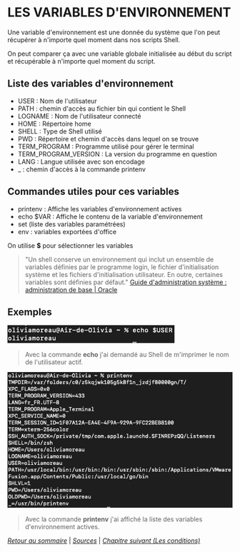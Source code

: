 # LES VARIABLES D'ENVIRONNEMENT

Une variable d'environnement est une donnée du système que l'on peut récupérer à n'importe quel moment dans nos scripts Shell. 

On peut comparer ça avec une variable globale initialisée au début du script et récupérable à n'importe quel moment du script.

## Liste des variables d'environnement

* USER : Nom de l'utilisateur
* PATH : chemin d'accès au fichier bin qui contient le Shell
* LOGNAME : Nom de l'utilisateur connecté
* HOME : Répertoire home
* SHELL : Type de Shell utilisé
* PWD : Répertoire et chemin d'accès dans lequel on se trouve
* TERM_PROGRAM : Programme utilisé pour gérer le terminal
* TERM_PROGRAM_VERSION : La version du programme en question
* LANG : Langue utilisée avec son encodage
* _ : chemin d'accès à la commande printenv



## Commandes utiles pour ces variables

* printenv : Affiche les variables d'environnement actives
* echo $VAR : Affiche le contenu de la variable d'environnement 
* set (liste des variables paramétrées)
* env : variables exportées d'office 

On utilise **$** pour sélectionner les variables

>"Un shell conserve un environnement qui inclut un ensemble de variables définies par le programme login, le fichier d'initialisation système et les fichiers d'initialisation utilisateur. En outre, certaines variables sont définies par défaut." [Guide d'administration système : administration de base | Oracle](https://docs.oracle.com/cd/E24843_01/html/E23288/userconcept-23295.html)

## Exemples

![var](./img/var.png)

> Avec la commande **echo** j'ai demandé au Shell de m'imprimer le nom de l'utilisateur actif. 

![printenv](./img/printenv.png)

> Avec la commande **printenv** j'ai affiché la liste des variables d'environnement actives.

*[Retour au sommaire](./README.md)* | 
*[Sources](./sources.md)* | *[Chapitre suivant (Les conditions)](./conditions.md)*